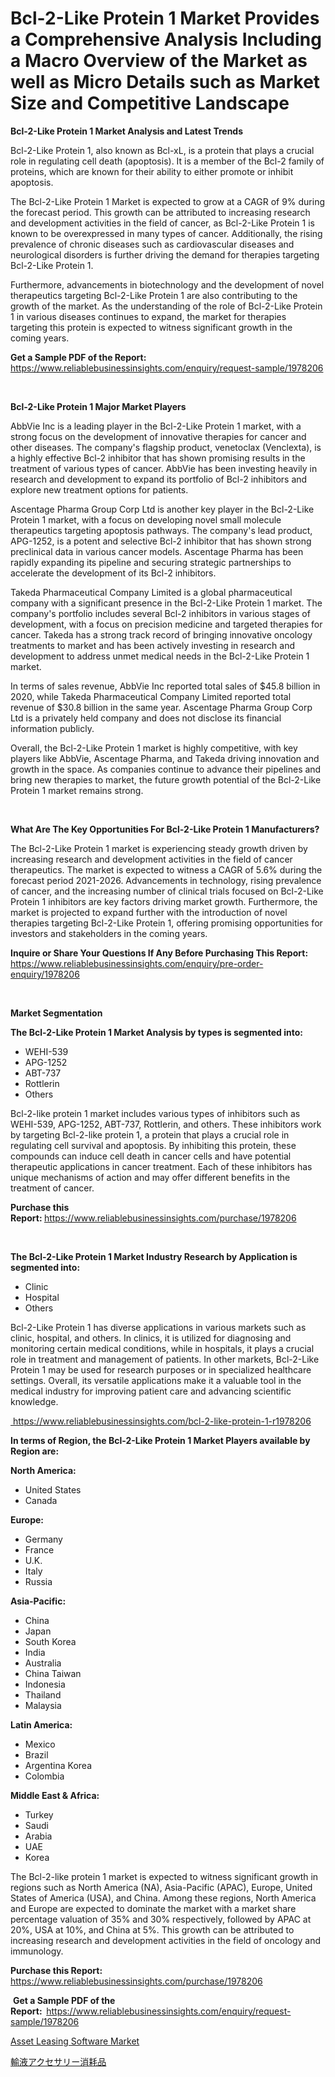 <p><h1>Bcl-2-Like Protein 1 Market Provides a Comprehensive Analysis Including a Macro Overview of the Market as well as Micro Details such as Market Size and Competitive Landscape</h1></p><p><strong>Bcl-2-Like Protein 1 Market Analysis and Latest Trends</strong></p>
<p><p>Bcl-2-Like Protein 1, also known as Bcl-xL, is a protein that plays a crucial role in regulating cell death (apoptosis). It is a member of the Bcl-2 family of proteins, which are known for their ability to either promote or inhibit apoptosis.</p><p>The Bcl-2-Like Protein 1 Market is expected to grow at a CAGR of 9% during the forecast period. This growth can be attributed to increasing research and development activities in the field of cancer, as Bcl-2-Like Protein 1 is known to be overexpressed in many types of cancer. Additionally, the rising prevalence of chronic diseases such as cardiovascular diseases and neurological disorders is further driving the demand for therapies targeting Bcl-2-Like Protein 1.</p><p>Furthermore, advancements in biotechnology and the development of novel therapeutics targeting Bcl-2-Like Protein 1 are also contributing to the growth of the market. As the understanding of the role of Bcl-2-Like Protein 1 in various diseases continues to expand, the market for therapies targeting this protein is expected to witness significant growth in the coming years.</p></p>
<p><strong>Get a Sample PDF of the Report:&nbsp;</strong> <a href="https://www.reliablebusinessinsights.com/enquiry/request-sample/1978206">https://www.reliablebusinessinsights.com/enquiry/request-sample/1978206</a></p>
<p>&nbsp;</p>
<p><strong>Bcl-2-Like Protein 1 Major Market Players</strong></p>
<p><p>AbbVie Inc is a leading player in the Bcl-2-Like Protein 1 market, with a strong focus on the development of innovative therapies for cancer and other diseases. The company's flagship product, venetoclax (Venclexta), is a highly effective Bcl-2 inhibitor that has shown promising results in the treatment of various types of cancer. AbbVie has been investing heavily in research and development to expand its portfolio of Bcl-2 inhibitors and explore new treatment options for patients.</p><p>Ascentage Pharma Group Corp Ltd is another key player in the Bcl-2-Like Protein 1 market, with a focus on developing novel small molecule therapeutics targeting apoptosis pathways. The company's lead product, APG-1252, is a potent and selective Bcl-2 inhibitor that has shown strong preclinical data in various cancer models. Ascentage Pharma has been rapidly expanding its pipeline and securing strategic partnerships to accelerate the development of its Bcl-2 inhibitors.</p><p>Takeda Pharmaceutical Company Limited is a global pharmaceutical company with a significant presence in the Bcl-2-Like Protein 1 market. The company's portfolio includes several Bcl-2 inhibitors in various stages of development, with a focus on precision medicine and targeted therapies for cancer. Takeda has a strong track record of bringing innovative oncology treatments to market and has been actively investing in research and development to address unmet medical needs in the Bcl-2-Like Protein 1 market.</p><p>In terms of sales revenue, AbbVie Inc reported total sales of $45.8 billion in 2020, while Takeda Pharmaceutical Company Limited reported total revenue of $30.8 billion in the same year. Ascentage Pharma Group Corp Ltd is a privately held company and does not disclose its financial information publicly.</p><p>Overall, the Bcl-2-Like Protein 1 market is highly competitive, with key players like AbbVie, Ascentage Pharma, and Takeda driving innovation and growth in the space. As companies continue to advance their pipelines and bring new therapies to market, the future growth potential of the Bcl-2-Like Protein 1 market remains strong.</p></p>
<p>&nbsp;</p>
<p><strong>What Are The Key Opportunities For Bcl-2-Like Protein 1 Manufacturers?</strong></p>
<p><p>The Bcl-2-Like Protein 1 market is experiencing steady growth driven by increasing research and development activities in the field of cancer therapeutics. The market is expected to witness a CAGR of 5.6% during the forecast period 2021-2026. Advancements in technology, rising prevalence of cancer, and the increasing number of clinical trials focused on Bcl-2-Like Protein 1 inhibitors are key factors driving market growth. Furthermore, the market is projected to expand further with the introduction of novel therapies targeting Bcl-2-Like Protein 1, offering promising opportunities for investors and stakeholders in the coming years.</p></p>
<p><strong>Inquire or Share Your Questions If Any Before Purchasing This Report:</strong> <a href="https://www.reliablebusinessinsights.com/enquiry/pre-order-enquiry/1978206">https://www.reliablebusinessinsights.com/enquiry/pre-order-enquiry/1978206</a></p>
<p>&nbsp;</p>
<p><strong>Market Segmentation</strong></p>
<p><strong>The Bcl-2-Like Protein 1 Market Analysis by types is segmented into:</strong></p>
<p><ul><li>WEHI-539</li><li>APG-1252</li><li>ABT-737</li><li>Rottlerin</li><li>Others</li></ul></p>
<p><p>Bcl-2-like protein 1 market includes various types of inhibitors such as WEHI-539, APG-1252, ABT-737, Rottlerin, and others. These inhibitors work by targeting Bcl-2-like protein 1, a protein that plays a crucial role in regulating cell survival and apoptosis. By inhibiting this protein, these compounds can induce cell death in cancer cells and have potential therapeutic applications in cancer treatment. Each of these inhibitors has unique mechanisms of action and may offer different benefits in the treatment of cancer.</p></p>
<p><strong>Purchase this Report:&nbsp;</strong><a href="https://www.reliablebusinessinsights.com/purchase/1978206">https://www.reliablebusinessinsights.com/purchase/1978206</a></p>
<p>&nbsp;</p>
<p><strong>The Bcl-2-Like Protein 1 Market Industry Research by Application is segmented into:</strong></p>
<p><ul><li>Clinic</li><li>Hospital</li><li>Others</li></ul></p>
<p><p>Bcl-2-Like Protein 1 has diverse applications in various markets such as clinic, hospital, and others. In clinics, it is utilized for diagnosing and monitoring certain medical conditions, while in hospitals, it plays a crucial role in treatment and management of patients. In other markets, Bcl-2-Like Protein 1 may be used for research purposes or in specialized healthcare settings. Overall, its versatile applications make it a valuable tool in the medical industry for improving patient care and advancing scientific knowledge.</p></p>
<p><a href="https://www.reliablebusinessinsights.com/bcl-2-like-protein-1-r1978206">&nbsp;https://www.reliablebusinessinsights.com/bcl-2-like-protein-1-r1978206</a></p>
<p><strong>In terms of Region, the Bcl-2-Like Protein 1 Market Players available by Region are:</strong></p>
<p>
    <p> <strong> North America: </strong>
        <ul>
            <li>United States</li>
            <li>Canada</li>
        </ul>
        </p> 
    <p> <strong> Europe: </strong>
        <ul>
            <li>Germany</li>
            <li>France</li>
            <li>U.K.</li>
            <li>Italy</li>
            <li>Russia</li>
        </ul>
        </p> 
    <p> <strong> Asia-Pacific: </strong>
        <ul>
            <li>China</li>
            <li>Japan</li>
            <li>South Korea</li>
            <li>India</li>
            <li>Australia</li>
            <li>China Taiwan</li>
            <li>Indonesia</li>
            <li>Thailand</li>
            <li>Malaysia</li>
        </ul>
        </p> 
    <p> <strong> Latin America: </strong>
        <ul>
            <li>Mexico</li>
            <li>Brazil</li>
            <li>Argentina Korea</li>
            <li>Colombia</li>
        </ul>
        </p> 
    <p> <strong> Middle East & Africa: </strong>
        <ul>
            <li>Turkey</li>
            <li>Saudi</li>
            <li>Arabia</li>
            <li>UAE</li>
            <li>Korea</li>
        </ul>
    </p>
    </p>
<p><p>The Bcl-2-like protein 1 market is expected to witness significant growth in regions such as North America (NA), Asia-Pacific (APAC), Europe, United States of America (USA), and China. Among these regions, North America and Europe are expected to dominate the market with a market share percentage valuation of 35% and 30% respectively, followed by APAC at 20%, USA at 10%, and China at 5%. This growth can be attributed to increasing research and development activities in the field of oncology and immunology.</p></p>
<p><strong>Purchase this Report: </strong><a href="https://www.reliablebusinessinsights.com/purchase/1978206">https://www.reliablebusinessinsights.com/purchase/1978206</a></p>
<p>&nbsp;<strong>Get a Sample PDF of the Report:&nbsp;&nbsp;</strong><a href="https://www.reliablebusinessinsights.com/enquiry/request-sample/1978206">https://www.reliablebusinessinsights.com/enquiry/request-sample/1978206</a></p>
<p><strong></strong></p>
<p><p><a href="https://github.com/mabenkhyari11/Market-Research-Report-List-1/blob/main/asset-leasing-software-market.md">Asset Leasing Software Market</a></p><p><a href="https://github.com/JoanaNitzsche/Market-Research-Report-List-1/blob/main/3750124179382.md">輸液アクセサリー消耗品</a></p></p>